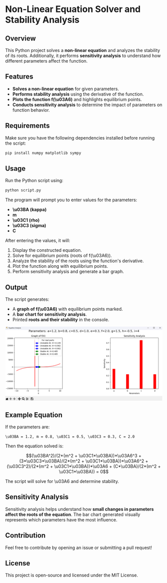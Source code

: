 # Non-Linear Equation Solver and Stability Analysis

## Overview
This Python project solves a **non-linear equation** and analyzes the stability of its roots. Additionally, it performs **sensitivity analysis** to understand how different parameters affect the function.

## Features
- **Solves a non-linear equation** for given parameters.
- **Performs stability analysis** using the derivative of the function.
- **Plots the function f(\u03A6)** and highlights equilibrium points.
- **Conducts sensitivity analysis** to determine the impact of parameters on function behavior.

## Requirements
Make sure you have the following dependencies installed before running the script:

```bash
pip install numpy matplotlib sympy
```

## Usage
Run the Python script using:

```bash
python script.py
```

The program will prompt you to enter values for the parameters:
- **\u03BA (kappa)**
- **m**
- **\u03C1 (rho)**
- **\u03C3 (sigma)**
- **C**

After entering the values, it will:
1. Display the constructed equation.
2. Solve for equilibrium points (roots of f(\u03A6)).
3. Analyze the stability of the roots using the function's derivative.
4. Plot the function along with equilibrium points.
5. Perform sensitivity analysis and generate a bar graph.

## Output
The script generates:
- A **graph of f(\u03A6)** with equilibrium points marked.
- A **bar chart for sensitivity analysis**.
- Printed **roots and their stability** in the console.

![Equation Analysis](Analysis_Graph.png)

## Example Equation
If the parameters are:
```
\u03BA = 1.2, m = 0.8, \u03C1 = 0.5, \u03C3 = 0.3, C = 2.0
```
Then the equation solved is:

```math
(\u03BA^2)/(2*(m^2 + \u03C1*\u03BA))*\u03A6^3 + (3*\u03C3*\u03BA)/(2*(m^2 + \u03C1*\u03BA))*\u03A6^2 + (\u03C3^2)/(2*(m^2 + \u03C1*\u03BA))*\u03A6 + (C*\u03BA)/(2*(m^2 + \u03C1*\u03BA)) = 0
```

The script will solve for \u03A6 and determine stability.

## Sensitivity Analysis
Sensitivity analysis helps understand how **small changes in parameters affect the roots of the equation**. The bar chart generated visually represents which parameters have the most influence.

## Contribution
Feel free to contribute by opening an issue or submitting a pull request!

## License
This project is open-source and licensed under the MIT License.

